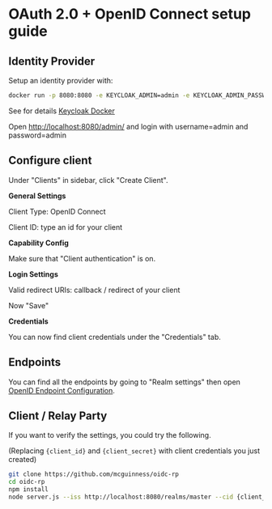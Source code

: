 # OAuth 2.0 + OpenID Connect setup guide

## Identity Provider

Setup an identity provider with:
```sh
docker run -p 8080:8080 -e KEYCLOAK_ADMIN=admin -e KEYCLOAK_ADMIN_PASSWORD=admin quay.io/keycloak/keycloak:21.1.0 start-dev
```

See for details [Keycloak Docker](https://www.keycloak.org/getting-started/getting-started-docker)

Open [http://localhost:8080/admin/](http://localhost:8080/admin/) and login with username=admin and password=admin

## Configure client

Under "Clients" in sidebar, click "Create Client".

**General Settings**

Client Type: OpenID Connect

Client ID: type an id for your client

**Capability Config**

Make sure that "Client authentication" is on.

**Login Settings**

Valid redirect URIs: callback / redirect of your client

Now "Save"

**Credentials**

You can now find client credentials under the "Credentials" tab.

## Endpoints

You can find all the endpoints by going to "Realm settings" then open [OpenID Endpoint Configuration](http://localhost:8080/realms/master/.well-known/openid-configuration).

## Client / Relay Party

If you want to verify the settings, you could try the following.

(Replacing `{client_id}` and `{client_secret}` with client credentials you just
created)

```sh
git clone https://github.com/mcguinness/oidc-rp
cd oidc-rp
npm install
node server.js --iss http://localhost:8080/realms/master --cid {client_id} --cs {client_secret}
```
